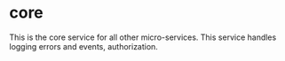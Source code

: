 # core
This is the core service for all other micro-services. This service handles logging errors and events, authorization.
